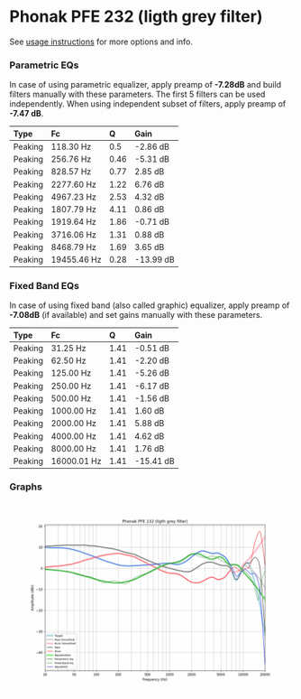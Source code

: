 # Phonak PFE 232 (ligth grey filter)
See [usage instructions](https://github.com/jaakkopasanen/AutoEq#usage) for more options and info.

### Parametric EQs
In case of using parametric equalizer, apply preamp of **-7.28dB** and build filters manually
with these parameters. The first 5 filters can be used independently.
When using independent subset of filters, apply preamp of **-7.47 dB**.

| Type    | Fc          |    Q | Gain      |
|:--------|:------------|:-----|:----------|
| Peaking | 118.30 Hz   | 0.5  | -2.86 dB  |
| Peaking | 256.76 Hz   | 0.46 | -5.31 dB  |
| Peaking | 828.57 Hz   | 0.77 | 2.85 dB   |
| Peaking | 2277.60 Hz  | 1.22 | 6.76 dB   |
| Peaking | 4967.23 Hz  | 2.53 | 4.32 dB   |
| Peaking | 1807.79 Hz  | 4.11 | 0.86 dB   |
| Peaking | 1919.64 Hz  | 1.86 | -0.71 dB  |
| Peaking | 3716.06 Hz  | 1.31 | 0.88 dB   |
| Peaking | 8468.79 Hz  | 1.69 | 3.65 dB   |
| Peaking | 19455.46 Hz | 0.28 | -13.99 dB |

### Fixed Band EQs
In case of using fixed band (also called graphic) equalizer, apply preamp of **-7.08dB**
(if available) and set gains manually with these parameters.

| Type    | Fc          |    Q | Gain      |
|:--------|:------------|:-----|:----------|
| Peaking | 31.25 Hz    | 1.41 | -0.51 dB  |
| Peaking | 62.50 Hz    | 1.41 | -2.20 dB  |
| Peaking | 125.00 Hz   | 1.41 | -5.26 dB  |
| Peaking | 250.00 Hz   | 1.41 | -6.17 dB  |
| Peaking | 500.00 Hz   | 1.41 | -1.56 dB  |
| Peaking | 1000.00 Hz  | 1.41 | 1.60 dB   |
| Peaking | 2000.00 Hz  | 1.41 | 5.88 dB   |
| Peaking | 4000.00 Hz  | 1.41 | 4.62 dB   |
| Peaking | 8000.00 Hz  | 1.41 | 1.76 dB   |
| Peaking | 16000.01 Hz | 1.41 | -15.41 dB |

### Graphs
![](./Phonak%20PFE%20232%20(ligth%20grey%20filter).png)